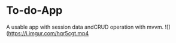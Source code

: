 # To-do-App
A usable app with session data andCRUD operation with mvvm.
![] (<https://i.imgur.com/hqr5cgt.mp4>

